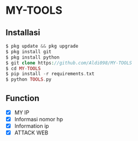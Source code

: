 # MY-TOOLS
## Installasi
```php
$ pkg update && pkg upgrade
$ pkg install git
$ pkg install python
$ git clone https://github.com/Aldi098/MY-TOOLS
$ cd MY-TOOLS
$ pip install -r requirements.txt
$ python TOOLS.py
```
## Function
- [x] MY IP
- [x] Informasi nomor hp
- [x] Information ip
- [x] ATTACK WEB
